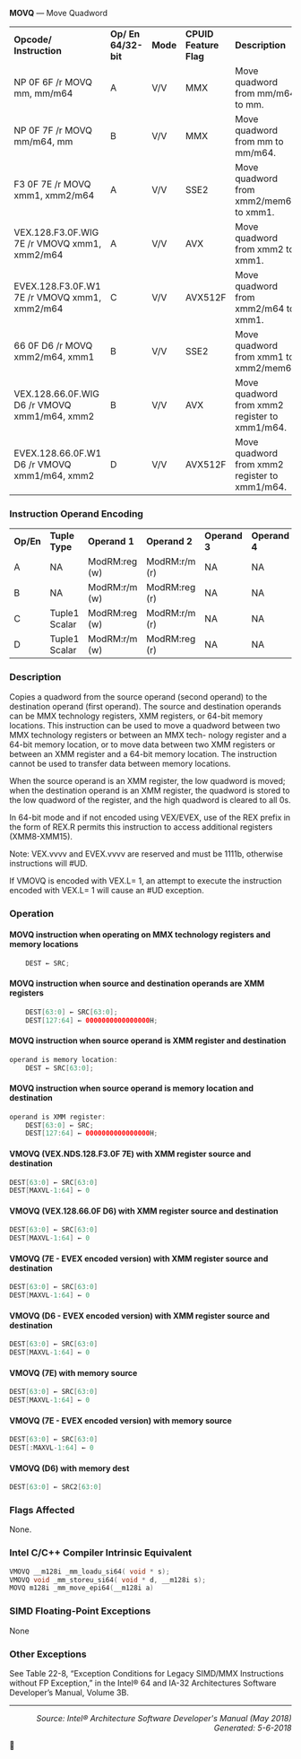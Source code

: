 <b>MOVQ</b> — Move Quadword
<table>
	<tr>
		<td><b>Opcode/ Instruction</b></td>
		<td><b>Op/ En 64/32-bit</b></td>
		<td><b>Mode</b></td>
		<td><b>CPUID Feature Flag</b></td>
		<td><b>Description</b></td>
	</tr>
	<tr>
		<td>NP 0F 6F /r MOVQ mm, mm/m64</td>
		<td>A</td>
		<td>V/V</td>
		<td>MMX</td>
		<td>Move quadword from mm/m64 to mm.</td>
	</tr>
	<tr>
		<td>NP 0F 7F /r MOVQ mm/m64, mm</td>
		<td>B</td>
		<td>V/V</td>
		<td>MMX</td>
		<td>Move quadword from mm to mm/m64.</td>
	</tr>
	<tr>
		<td>F3 0F 7E /r MOVQ xmm1, xmm2/m64</td>
		<td>A</td>
		<td>V/V</td>
		<td>SSE2</td>
		<td>Move quadword from xmm2/mem64 to xmm1.</td>
	</tr>
	<tr>
		<td>VEX.128.F3.0F.WIG 7E /r VMOVQ xmm1, xmm2/m64</td>
		<td>A</td>
		<td>V/V</td>
		<td>AVX</td>
		<td>Move quadword from xmm2 to xmm1.</td>
	</tr>
	<tr>
		<td>EVEX.128.F3.0F.W1 7E /r VMOVQ xmm1, xmm2/m64</td>
		<td>C</td>
		<td>V/V</td>
		<td>AVX512F</td>
		<td>Move quadword from xmm2/m64 to xmm1.</td>
	</tr>
	<tr>
		<td>66 0F D6 /r MOVQ xmm2/m64, xmm1</td>
		<td>B</td>
		<td>V/V</td>
		<td>SSE2</td>
		<td>Move quadword from xmm1 to xmm2/mem64.</td>
	</tr>
	<tr>
		<td>VEX.128.66.0F.WIG D6 /r VMOVQ xmm1/m64, xmm2</td>
		<td>B</td>
		<td>V/V</td>
		<td>AVX</td>
		<td>Move quadword from xmm2 register to xmm1/m64.</td>
	</tr>
	<tr>
		<td>EVEX.128.66.0F.W1 D6 /r VMOVQ xmm1/m64, xmm2</td>
		<td>D</td>
		<td>V/V</td>
		<td>AVX512F</td>
		<td>Move quadword from xmm2 register to xmm1/m64.</td>
	</tr>
</table>


### Instruction Operand Encoding
<table>
	<tr>
		<td><b>Op/En</b></td>
		<td><b>Tuple Type</b></td>
		<td><b>Operand 1</b></td>
		<td><b>Operand 2</b></td>
		<td><b>Operand 3</b></td>
		<td><b>Operand 4</b></td>
	</tr>
	<tr>
		<td>A</td>
		<td>NA</td>
		<td>ModRM:reg (w)</td>
		<td>ModRM:r/m (r)</td>
		<td>NA</td>
		<td>NA</td>
	</tr>
	<tr>
		<td>B</td>
		<td>NA</td>
		<td>ModRM:r/m (w)</td>
		<td>ModRM:reg (r)</td>
		<td>NA</td>
		<td>NA</td>
	</tr>
	<tr>
		<td>C</td>
		<td>Tuple1 Scalar</td>
		<td>ModRM:reg (w)</td>
		<td>ModRM:r/m (r)</td>
		<td>NA</td>
		<td>NA</td>
	</tr>
	<tr>
		<td>D</td>
		<td>Tuple1 Scalar</td>
		<td>ModRM:r/m (w)</td>
		<td>ModRM:reg (r)</td>
		<td>NA</td>
		<td>NA</td>
	</tr>
</table>


### Description
Copies a quadword from the source operand (second operand) to the destination operand (first operand). The
source and destination operands can be MMX technology registers, XMM registers, or 64-bit memory locations.
This instruction can be used to move a quadword between two MMX technology registers or between an MMX tech-
nology register and a 64-bit memory location, or to move data between two XMM registers or between an XMM
register and a 64-bit memory location. The instruction cannot be used to transfer data between memory locations.

When the source operand is an XMM register, the low quadword is moved; when the destination operand is an XMM
register, the quadword is stored to the low quadword of the register, and the high quadword is cleared to all 0s.

In 64-bit mode and if not encoded using VEX/EVEX, use of the REX prefix in the form of REX.R permits this instruction
 to access additional registers (XMM8-XMM15).

Note: VEX.vvvv and EVEX.vvvv are reserved and must be 1111b, otherwise instructions will \#UD.

If VMOVQ is encoded with VEX.L= 1, an attempt to execute the instruction encoded with VEX.L= 1 will cause an
\#UD exception.

### Operation


#### MOVQ instruction when operating on MMX technology registers and memory locations
```java
    DEST ← SRC;
```
#### MOVQ instruction when source and destination operands are XMM registers
```java
    DEST[63:0] ← SRC[63:0];
    DEST[127:64] ← 0000000000000000H;
```
#### MOVQ instruction when source operand is XMM register and destination
```java
operand is memory location:
    DEST ← SRC[63:0];
```
#### MOVQ instruction when source operand is memory location and destination
```java
operand is XMM register:
    DEST[63:0] ← SRC;
    DEST[127:64] ← 0000000000000000H;
```
#### VMOVQ (VEX.NDS.128.F3.0F 7E) with XMM register source and destination
```java
DEST[63:0] ← SRC[63:0]
DEST[MAXVL-1:64] ← 0
```
#### VMOVQ (VEX.128.66.0F D6) with XMM register source and destination
```java
DEST[63:0] ← SRC[63:0]
DEST[MAXVL-1:64] ← 0
```
#### VMOVQ (7E - EVEX encoded version) with XMM register source and destination
```java
DEST[63:0] ← SRC[63:0]
DEST[MAXVL-1:64] ← 0
```
#### VMOVQ (D6 - EVEX encoded version) with XMM register source and destination
```java
DEST[63:0] ← SRC[63:0]
DEST[MAXVL-1:64] ← 0
```
#### VMOVQ (7E) with memory source
```java
DEST[63:0] ← SRC[63:0]
DEST[MAXVL-1:64] ← 0
```
#### VMOVQ (7E - EVEX encoded version) with memory source
```java
DEST[63:0] ← SRC[63:0]
DEST[:MAXVL-1:64] ← 0
```
#### VMOVQ (D6) with memory dest
```java
DEST[63:0] ← SRC2[63:0]
```
### Flags Affected
None.

### Intel C/C++ Compiler Intrinsic Equivalent
```c
VMOVQ __m128i _mm_loadu_si64( void * s);
VMOVQ void _mm_storeu_si64( void * d, __m128i s);
MOVQ m128i _mm_move_epi64(__m128i a)
```
### SIMD Floating-Point Exceptions
None

### Other Exceptions

See Table 22-8, “Exception Conditions for Legacy SIMD/MMX Instructions without FP Exception,” in the Intel® 64
and IA-32 Architectures Software Developer’s Manual, Volume 3B.

 --- 
<p align="right"><i>Source: Intel® Architecture Software Developer's Manual (May 2018)<br>Generated: 5-6-2018</i></p>
